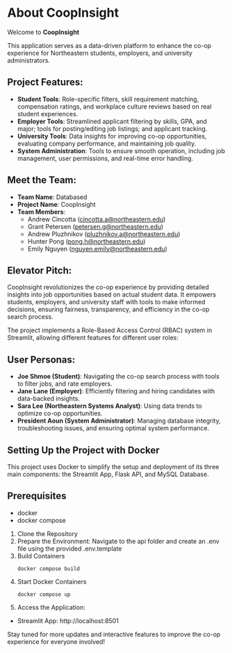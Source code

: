 # About CoopInsight

Welcome to **CoopInsight** 

This application serves as a data-driven platform to enhance the co-op experience for Northeastern students, employers, and university administrators.

## Project Features:
- **Student Tools**: Role-specific filters, skill requirement matching, compensation ratings, and workplace culture reviews based on real student experiences.
- **Employer Tools**: Streamlined applicant filtering by skills, GPA, and major; tools for posting/editing job listings; and applicant tracking.
- **University Tools**: Data insights for improving co-op opportunities, evaluating company performance, and maintaining job quality.
- **System Administration**: Tools to ensure smooth operation, including job management, user permissions, and real-time error handling.

## Meet the Team:
- **Team Name**: Databased  
- **Project Name**: CoopInsight  
- **Team Members**:
    - Andrew Cincotta (cincotta.a@northeastern.edu)  
    - Grant Petersen (petersen.g@northeastern.edu)  
    - Andrew Pluzhnikov (pluzhnikov.a@northeastern.edu)  
    - Hunter Pong (pong.h@northeastern.edu)  
    - Emily Nguyen (nguyen.emily@northeastern.edu)

## Elevator Pitch:
CoopInsight revolutionizes the co-op experience by providing detailed insights into job opportunities based on actual student data. It empowers students, employers, and university staff with tools to make informed decisions, ensuring fairness, transparency, and efficiency in the co-op search process.

The project implements a Role-Based Access Control (RBAC) system in Streamlit, allowing different features for different user roles:

## User Personas:
- **Joe Shmoe (Student)**: Navigating the co-op search process with tools to filter jobs, and rate employers.  
- **Jane Lane (Employer)**: Efficiently filtering and hiring candidates with data-backed insights.  
- **Sara Lee (Northeastern Systems Analyst)**: Using data trends to optimize co-op opportunities.  
- **President Aoun (System Administrator)**: Managing database integrity, troubleshooting issues, and ensuring optimal system performance.

## Setting Up the Project with Docker
This project uses Docker to simplify the setup and deployment of its three main components: the Streamlit App, Flask API, and MySQL Database.

## Prerequisites
- docker
- docker compose 

1. Clone the Repository
2. Prepare the Environment: Navigate to the api folder and create an .env file using the provided .env.template
3. Build Containers
   ```
   docker compose build
   ```
4. Start Docker Containers
   ```
   docker compose up
   ```
6. Access the Application:
- Streamlit App: http://localhost:8501

Stay tuned for more updates and interactive features to improve the co-op experience for everyone involved!
